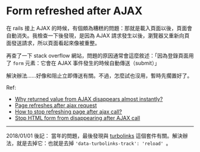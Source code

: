 # Form refreshed after AJAX

在 rails 接上 AJAX 的時候，有個頗為糟糕的問題：那就是載入頁面以後，頁面會自動消失。我檢查一下後發現，是因為 AJAX 請求發生以後，瀏覽器又重新向頁面發送請求，所以頁面看起來像被重整。

再查了一下 stack overflow 網站，問題的原因通常會這麼敘述：「因為登錄頁面用了 `form` 元素：它會在 AJAX 事件發生的時候自動傳送（submit）」

解決辦法......好像和阻止立即傳送有關。不過，怎麼試也沒用，暫時先擱置好了。 

Ref:

* [Why returned value from AJAX disappears almost instantly?](http://stackoverflow.com/questions/26809529/why-returned-value-from-ajax-disappears-almost-instantly)
* [Page refreshes after ajax request](http://stackoverflow.com/questions/32423364/page-refreshes-after-ajax-request)
* [How to stop refreshing page after ajax call?](http://stackoverflow.com/questions/27759380/how-to-stop-refreshing-page-after-ajax-call)
* [Stop HTML form from disappearing after AJAX call](http://stackoverflow.com/questions/24898958/stop-html-form-from-disappearing-after-ajax-call)

-----

2018/01/01  後記：
當年的問題，最後發現與 [turbolinks](https://github.com/turbolinks/turbolinks-classic) 這個套件有關。解決辦法，就是去掉它：也就是去掉  `'data-turbolinks-track': 'reload' `。